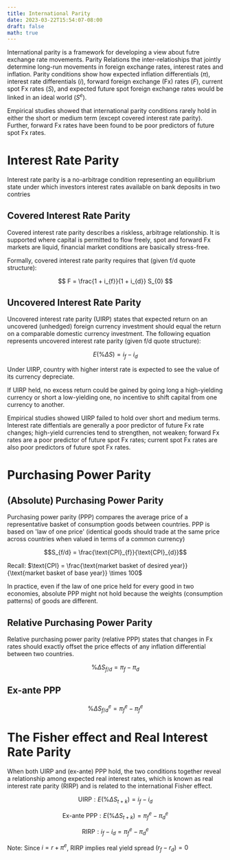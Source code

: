 ```yaml
---
title: International Parity
date: 2023-03-22T15:54:07-08:00
draft: false
math: true
---
```

International parity is a framework for developing a view about futre exchange rate movements. Parity Relations the inter-relatioships that jointly determine long-run movements in foreign exchange rates, interest rates and inflation. Parity conditions show how expected inflation differentials ($\pi$), interest rate differentials ($i$), forward foreign exchange (Fx) rates ($F$), current spot Fx rates ($S$), and expected future spot foreign exchange rates would be linked in an ideal world ($S^{e}$).

Empirical studies showed that international parity conditions rarely hold in either the short or medium term (except covered interest rate parity). Further, forward Fx rates have been found to be poor predictors of future spot Fx rates.

# Interest Rate Parity

Interest rate parity is a no-arbitrage condition representing an equilibrium state under which investors interest rates available on bank deposits in two contries

## Covered Interest Rate Parity
Covered interest rate parity describes a riskless, arbitrage relationship. It is supported where capital is permitted to flow freely, spot and forward Fx markets are liquid, financial market conditions are basically stress-free.

Formally, covered interest rate parity requires that (given f/d quote structure):

$$ F = \frac{1 + i_{f}}{1 + i_{d}} S_{0} $$

## Uncovered Interest Rate Parity
Uncovered interest rate parity (UIRP) states that expected return on an uncovered (unhedged) foreign currency investment should equal the return on a comparable domestic currency investment. The following equation represents uncovered interest rate parity (given f/d quote structure):

$$ E(\% \Delta S) = i_{f} - i_{d}$$

Under UIRP, country with higher interst rate is expected to see the value of its currency depreciate.

If UIRP held, no excess return could be gained by going long a high-yielding currency or short a low-yielding one, no incentive to shift capital from one currency to another.

Empirical studies showed UIRP failed to hold over short and medium terms. Interest rate diffentials are generally a poor predictor of future Fx rate changes; high-yield currencies tend to strengthen, not weaken; forward Fx rates are a poor predictor of future spot Fx rates; current spot Fx rates are also poor predictors of future spot Fx rates.

# Purchasing Power Parity

## (Absolute) Purchasing Power Parity

Purchasing power parity (PPP) compares the average price of a representative basket of consumption goods between countries. PPP is based on 'law of one price' (identical goods should trade at the same price across countries when valued in terms of a common currency)

$$S_{f/d} = \frac{\text{CPI}_{f}}{\text{CPI}_{d}}$$

Recall: $\text{CPI} = \frac{\text{market basket of desired year}}{\text{market basket of base year}} \times 100$

In practice, even if the law of one price held for every good in two economies, absolute PPP might not hold because the weights (consumption patterns) of goods are different.

## Relative Purchasing Power Parity

Relative purchasing power parity (relative PPP) states that changes in Fx rates should exactly offset the price effects of any inflation differential between two countries.

$$\% \Delta S_{f/d} = \pi_{f} - \pi_{d}$$

## Ex-ante PPP

$$\% \Delta S_{f/d}^{e} = \pi_{f}^{e} - \pi_{f}^{e}$$

# The Fisher effect and Real Interest Rate Parity

When both UIRP and (ex-ante) PPP hold, the two conditions together reveal a relationship among expected real interest rates, which is known as real interest rate parity (RIRP) and is related to the international Fisher effect.

$$\text{UIRP}: E(\% \Delta S_{t+k}) = i_{f} - i_{d}$$

$$\text{Ex-ante PPP}: E(\% \Delta S_{t+k}) = \pi_{f}^{e} - \pi_{d}^{e}$$

$$\text{RIRP}: i_{f} - i_{d} = \pi_{f}^{e} - \pi_{d}^{e}$$

Note: 
Since $i = r + \pi^{e}$, RIRP implies real yield spread $(r_{f} - r_{d}) = 0$